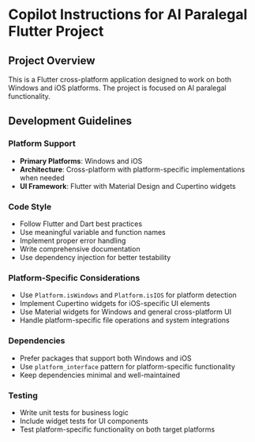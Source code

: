 # Copilot Instructions for AI Paralegal Flutter Project

<!-- Use this file to provide workspace-specific custom instructions to Copilot. For more details, visit https://code.visualstudio.com/docs/copilot/copilot-customization#_use-a-githubcopilotinstructionsmd-file -->

## Project Overview
This is a Flutter cross-platform application designed to work on both Windows and iOS platforms. The project is focused on AI paralegal functionality.

## Development Guidelines

### Platform Support
- **Primary Platforms**: Windows and iOS
- **Architecture**: Cross-platform with platform-specific implementations when needed
- **UI Framework**: Flutter with Material Design and Cupertino widgets

### Code Style
- Follow Flutter and Dart best practices
- Use meaningful variable and function names
- Implement proper error handling
- Write comprehensive documentation
- Use dependency injection for better testability

### Platform-Specific Considerations
- Use `Platform.isWindows` and `Platform.isIOS` for platform detection
- Implement Cupertino widgets for iOS-specific UI elements
- Use Material widgets for Windows and general cross-platform UI
- Handle platform-specific file operations and system integrations

### Dependencies
- Prefer packages that support both Windows and iOS
- Use `platform_interface` pattern for platform-specific functionality
- Keep dependencies minimal and well-maintained

### Testing
- Write unit tests for business logic
- Include widget tests for UI components
- Test platform-specific functionality on both target platforms
